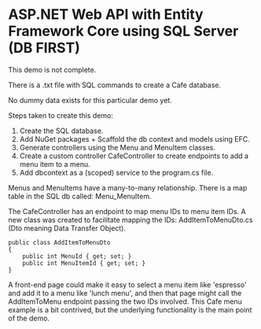 ﻿# ASP.NET Web API with Entity Framework Core using SQL Server (DB FIRST)

This demo is not complete.

There is a .txt file with SQL commands to create a Cafe database. 

No dummy data exists for this particular demo yet.

Steps taken to create this demo: 

1. Create the SQL database.
2. Add NuGet packages + Scaffold the db context and models using EFC.
3. Generate controllers using the Menu and MenuItem classes.
4. Create a custom controller CafeController to create endpoints to add a menu item to a menu.
5. Add dbcontext as a (scoped) service to the program.cs file.

Menus and MenuItems have a many-to-many relationship. There is a map table in the SQL db called: Menu_MenuItem.

The CafeController has an endpoint to map menu IDs to menu item IDs.
A new class was created to facilitate mapping the IDs: AddItemToMenuDto.cs (Dto meaning Data Transfer Object).
```
public class AddItemToMenuDto
{
    public int MenuId { get; set; }
    public int MenuItemId { get; set; }
}
```
A front-end page could make it easy to select a menu item like 'espresso' and add it to a menu like 'lunch menu', and then that page might call the AddItemToMenu endpoint passing the two IDs involved.
This Cafe menu example is a bit contrived, but the underlying functionality is the main point of the demo.
